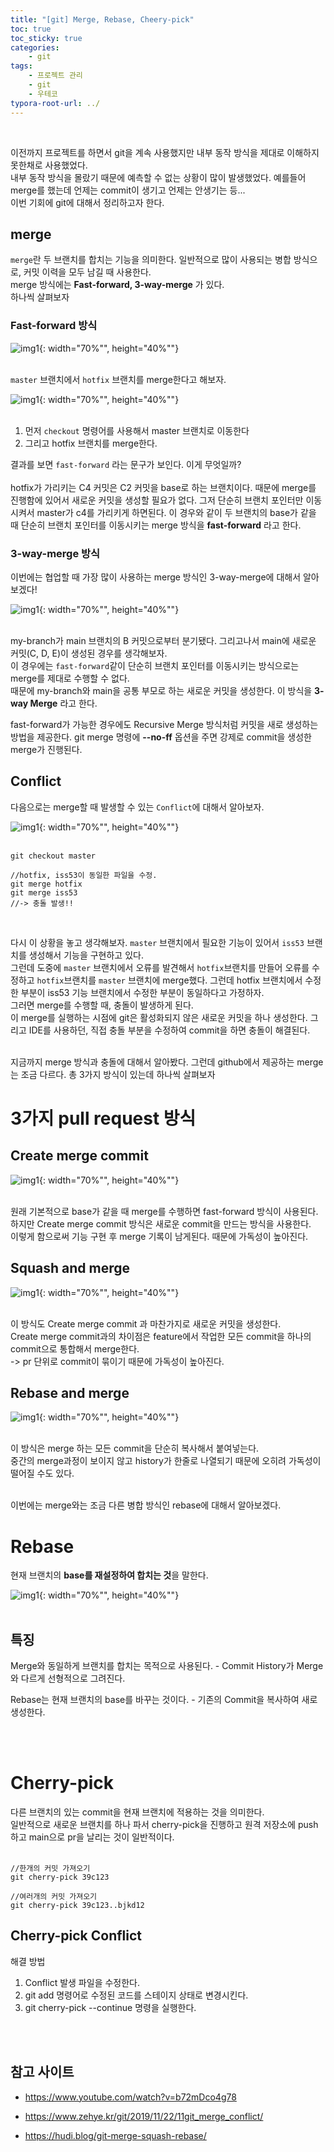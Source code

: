 ```yaml
---
title: "[git] Merge, Rebase, Cheery-pick"
toc: true
toc_sticky: true
categories: 
    - git
tags:
    - 프로젝트 관리
    - git
    - 우테코
typora-root-url: ../
---
```


<br>

이전까지 프로젝트를 하면서 git을 계속 사용했지만 내부 동작 방식을 제대로 이해하지 못한채로 사용했었다.<br>
내부 동작 방식을 몰랐기 때문에 예측할 수 없는 상황이 많이 발생했었다. 예를들어 merge를 했는데 언제는 commit이 생기고 언제는 안생기는 등...<br>
이번 기회에 git에 대해서 정리하고자 한다.

## merge

`merge`란 두 브랜치를 합치는 기능을 의미한다. 일반적으로 많이 사용되는 병합 방식으로, 커밋 이력을 모두 남길 때 사용한다.<br>
 merge 방식에는 **Fast-forward, 3-way-merge** 가 있다. <br>
하나씩 살펴보자 <br>

### Fast-forward 방식

![img1](/assets/images/41_1.png){: width="70%"", height="40%""} <br><br>

`master` 브랜치에서 `hotfix` 브랜치를 merge한다고 해보자.

![img1](/assets/images/41_2.png){: width="70%"", height="40%""} <br><br>

1. 먼저 `checkout` 명령어를 사용해서 master 브랜치로 이동한다
2. 그리고 hotfix 브랜치를 merge한다.

결과를 보면 `fast-forward` 라는 문구가 보인다. 이게 무엇일까? <br><br>
hotfix가 가리키는 C4 커밋은 C2 커밋을 base로 하는 브랜치이다. 때문에 merge를 진행함에 있어서 새로운 커밋을 생성할 필요가 없다. 그저 단순히 브랜치 포인터만 이동시켜서 master가 c4를 가리키게 하면된다. 이 경우와 같이 두 브랜치의 base가 같을 때 단순히 브랜치 포인터를 이동시키는 merge 방식을 **fast-forward** 라고 한다. <br>

### 3-way-merge 방식

이번에는 협업할 때 가장 많이 사용하는 merge 방식인 3-way-merge에 대해서 알아보겠다!

![img1](/assets/images/41_3.png){: width="70%"", height="40%""} <br><br>

my-branch가 main 브랜치의 B 커밋으로부터 분기됐다. 그리고나서 main에 새로운 커밋(C, D, E)이 생성된 경우를 생각해보자.<br>
이 경우에는 `fast-forward`같이 단순히 브랜치 포인터를 이동시키는 방식으로는 merge를 제대로 수행할 수 없다. <br>
때문에 my-branch와 main을 공통 부모로 하는 새로운 커밋을 생성한다. 이 방식을 **3-way Merge** 라고 한다.<br>

fast-forward가 가능한 경우에도 Recursive Merge 방식처럼 커밋을 새로 생성하는 방법을 제공한다. git merge 명령에 **--no-ff** 옵션을 주면 강제로 commit을 생성한 merge가 진행된다. <br>

## Conflict

다음으로는 merge할 때 발생할 수 있는 `Conflict`에 대해서 알아보자.<br>

![img1](/assets/images/41_1.png){: width="70%"", height="40%""} <br><br>

```
git checkout master

//hotfix, iss53이 동일한 파일을 수정.
git merge hotfix
git merge iss53
//-> 충돌 발생!!
```
<br>

다시 이 상황을 놓고 생각해보자. `master` 브랜치에서 필요한 기능이 있어서 `iss53` 브랜치를 생성해서 기능을 구현하고 있다.<br>
그런데 도중에 `master` 브랜치에서 오류를 발견해서 `hotfix`브랜치를 만들어 오류를 수정하고 `hotfix`브랜치를 `master` 브랜치에 merge했다. 그런데 hotfix 브랜치에서 수정한 부분이 iss53 기능 브랜치에서 수정한 부분이 동일하다고 가정하자.<br>
그러면 merge를 수행할 때, 충돌이 발생하게 된다.<br>
이 merge를 실행하는 시점에 git은 활성화되지 않은 새로운 커밋을 하나 생성한다. 그리고 IDE를 사용하던, 직접 충돌 부분을 수정하여 commit을 하면 충돌이 해결된다.
<br><br>

지금까지 merge 방식과 충돌에 대해서 알아봤다. 그런데 github에서 제공하는 merge는 조금 다르다. 총 3가지 방식이 있는데 하나씩 살펴보자<br>

# 3가지 pull request 방식

## Create merge commit

![img1](/assets/images/41_4.png){: width="70%"", height="40%""} <br><br>

원래 기본적으로 base가 같을 때 merge를 수행하면 fast-forward 방식이 사용된다. 하지만 Create merge commit 방식은 새로운 commit을 만드는 방식을 사용한다.<br>
이렇게 함으로써 기능 구현 후 merge 기록이 남게된다. 때문에 가독성이 높아진다. <br>

## Squash and merge

![img1](/assets/images/41_5.png){: width="70%"", height="40%""} <br><br>

이 방식도 Create merge commit 과 마찬가지로 새로운 커밋을 생성한다.<br> Create merge commit과의 차이점은 feature에서 작업한 모든 commit을 하나의 commit으로 통합해서 merge한다.<br>
-> pr 단위로 commit이 묶이기 때문에 가독성이 높아진다. <br>

## Rebase and merge

![img1](/assets/images/41_6.png){: width="70%"", height="40%""} <br><br>

이 방식은 merge 하는 모든 commit을 단순히 복사해서 붙여넣는다.<br>
중간의 merge과정이 보이지 않고 history가 한줄로 나열되기 때문에 오히려 가독성이 떨어질 수도 있다. <br><br>

이번에는 merge와는 조금 다른 병합 방식인 rebase에 대해서 알아보겠다. <br>

# Rebase

현재 브랜치의 **base를 재설정하여 합치는 것**을 말한다. <br>

![img1](/assets/images/41_7.png){: width="70%"", height="40%""} <br><br>

## 특징

Merge와 동일하게 브랜치를 합치는 목적으로 사용된다.
    - Commit History가 Merge와 다르게 선형적으로 그려진다.

Rebase는 현재 브랜치의 base를 바꾸는 것이다.
    - 기존의 Commit을 복사하여 새로 생성한다.

<br><br>

# Cherry-pick

다른 브랜치의 있는 commit을 현재 브랜치에 적용하는 것을 의미한다. <br>
일반적으로 새로운 브랜치를 하나 파서 cherry-pick을 진행하고 원격 저장소에 push하고 main으로 pr을 날리는 것이 일반적이다.<br><br>

```
//한개의 커밋 가져오기
git cherry-pick 39c123

//여러개의 커밋 가져오기
git cherry-pick 39c123..bjkd12
```

## Cherry-pick Conflict

해결 방법
1. Conflict 발생 파일을 수정한다.
2. git add 명령어로 수정된 코드를 스테이지 상태로 변경시킨다.
3. git cherry-pick --continue 명령을 실행한다.

<br><br>

## 참고 사이트
* https://www.youtube.com/watch?v=b72mDco4g78

* https://www.zehye.kr/git/2019/11/22/11git_merge_conflict/

* https://hudi.blog/git-merge-squash-rebase/









